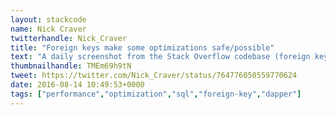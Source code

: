 ```yaml
---
layout: stackcode
name: Nick Craver
twitterhandle: Nick_Craver
title: "Foreign keys make some optimizations safe/possible"
text: "A daily screenshot from the Stack Overflow codebase (foreign keys make some optimizations safe/possible). "
thumbnailhandle: TMEm69h9tN
tweet: https://twitter.com/Nick_Craver/status/764776050559770624
date: 2016-08-14 10:49:53+0000
tags: ["performance","optimization","sql","foreign-key","dapper"]
---
```

